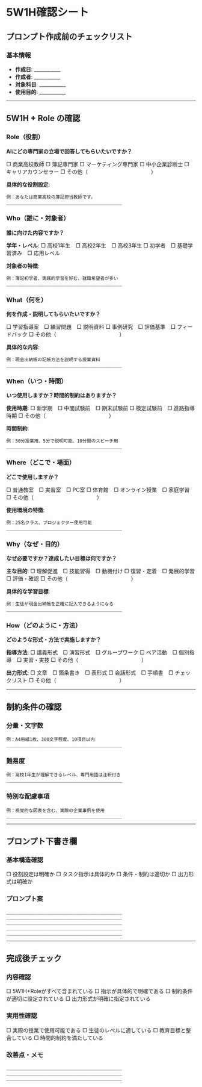 # 5W1H確認シート
## プロンプト作成前のチェックリスト

### 基本情報
- **作成日**: ___________
- **作成者**: ___________
- **対象科目**: ___________
- **使用目的**: ___________

---

## 5W1H + Role の確認

### Role（役割）
**AIにどの専門家の立場で回答してもらいたいですか？**

□ 商業高校教師
□ 簿記専門家
□ マーケティング専門家
□ 中小企業診断士
□ キャリアカウンセラー
□ その他（　　　　　　　　　　　　）

**具体的な役割設定**:
```
例：あなたは商業高校の簿記担当教師です。
___________________________________________
```

### Who（誰に・対象者）
**誰に向けた内容ですか？**

**学年・レベル**:
□ 高校1年生　□ 高校2年生　□ 高校3年生
□ 初学者　□ 基礎学習済み　□ 応用レベル

**対象者の特徴**:
```
例：簿記初学者、実践的学習を好む、就職希望者が多い
___________________________________________
```

### What（何を）
**何を作成・説明してもらいたいですか？**

□ 学習指導案　□ 練習問題　□ 説明資料
□ 事例研究　□ 評価基準　□ フィードバック
□ その他（　　　　　　　　　　　　）

**具体的な内容**:
```
例：現金出納帳の記帳方法を説明する授業資料
___________________________________________
```

### When（いつ・時間）
**いつ使用しますか？時間的制約はありますか？**

**使用時期**:
□ 新学期　□ 中間試験前　□ 期末試験前
□ 検定試験前　□ 進路指導時期
□ その他（　　　　　　　　　　　　）

**時間制約**:
```
例：50分授業用、5分で説明可能、10分間のスピーチ用
___________________________________________
```

### Where（どこで・場面）
**どこで使用しますか？**

□ 普通教室　□ 実習室　□ PC室
□ 体育館　□ オンライン授業　□ 家庭学習
□ その他（　　　　　　　　　　　　）

**使用環境の特徴**:
```
例：25名クラス、プロジェクター使用可能
___________________________________________
```

### Why（なぜ・目的）
**なぜ必要ですか？達成したい目標は何ですか？**

**主な目的**:
□ 理解促進　□ 技能習得　□ 動機付け
□ 復習・定着　□ 発展的学習　□ 評価・確認
□ その他（　　　　　　　　　　　　）

**具体的な学習目標**:
```
例：生徒が現金出納帳を正確に記入できるようになる
___________________________________________
```

### How（どのように・方法）
**どのような形式・方法で実施しますか？**

**指導方法**:
□ 講義形式　□ 演習形式　□ グループワーク
□ ペア活動　□ 個別指導　□ 実習・実技
□ その他（　　　　　　　　　　　　）

**出力形式**:
□ 文章　□ 箇条書き　□ 表形式
□ 会話形式　□ 手順書　□ チェックリスト
□ その他（　　　　　　　　　　　　）

---

## 制約条件の確認

### 分量・文字数
```
例：A4用紙1枚、300文字程度、10項目以内
___________________________________________
```

### 難易度
```
例：高校1年生が理解できるレベル、専門用語は注釈付き
___________________________________________
```

### 特別な配慮事項
```
例：視覚的な図表を含む、実際の企業事例を使用
___________________________________________
```

---

## プロンプト下書き欄

### 基本構造確認
□ 役割設定は明確か
□ タスク指示は具体的か
□ 条件・制約は適切か
□ 出力形式は明確か

### プロンプト案
```
___________________________________________
___________________________________________
___________________________________________
___________________________________________
___________________________________________
```

---

## 完成後チェック

### 内容確認
□ 5W1H+Roleがすべて含まれている
□ 指示が具体的で明確である
□ 制約条件が適切に設定されている
□ 出力形式が明確に指定されている

### 実用性確認
□ 実際の授業で使用可能である
□ 生徒のレベルに適している
□ 教育目標と整合している
□ 時間的制約を満たしている

### 改善点・メモ
```
___________________________________________
___________________________________________
___________________________________________
```